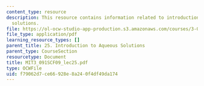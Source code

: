 ```yaml
---
content_type: resource
description: This resource contains information related to introduction to aqueous
  solutions.
file: https://ol-ocw-studio-app-production.s3.amazonaws.com/courses/3-091sc-introduction-to-solid-state-chemistry-fall-2010/f79062d7ce66928e8a240f4df49da174_MIT3_091SCF09_lec25.pdf
file_type: application/pdf
learning_resource_types: []
parent_title: 25. Introduction to Aqueous Solutions
parent_type: CourseSection
resourcetype: Document
title: MIT3_091SCF09_lec25.pdf
type: OCWFile
uid: f79062d7-ce66-928e-8a24-0f4df49da174
---
```

